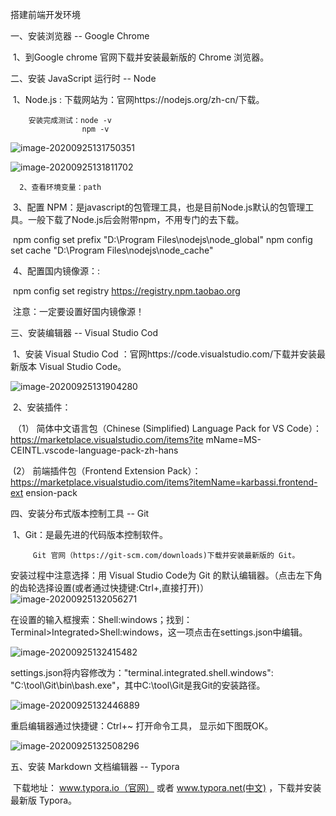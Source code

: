 搭建前端开发环境

一、安装浏览器 -- Google Chrome 

​		1、到Google chrome 官网下载并安装最新版的 Chrome 浏览器。

二、安装 JavaScript 运行时 -- Node

​		1、Node.js : 下载网站为：官网https://nodejs.org/zh-cn/下载。

		安装完成测试：node -v 
		            npm -v

![image-20200925131750351](C:\Users\asus\AppData\Roaming\Typora\typora-user-images\image-20200925131750351.png)

![image-20200925131811702](C:\Users\asus\AppData\Roaming\Typora\typora-user-images\image-20200925131811702.png)

 	  2、查看环境变量：path

​       3、配置 NPM：是javascript的包管理工具，也是目前Node.js默认的包管理工具。一般下载了Node.js后会附带npm，不用专门的去下载。

​		 npm config set prefix "D:\Program Files\nodejs\node_global" npm config set cache 			   		 "D:\Program Files\nodejs\node_cache"

​		4、配置国内镜像源：:

​				npm config set registry https://registry.npm.taobao.org

​		注意：一定要设置好国内镜像源！

三、安装编辑器 -- Visual Studio Cod

​		1、安装 Visual Studio Cod ：官网https://code.visualstudio.com/下载并安装最新版本 Visual Studio Code。

![image-20200925131904280](C:\Users\asus\AppData\Roaming\Typora\typora-user-images\image-20200925131904280.png)

​		2、安装插件：

​      （1） 简体中文语言包（Chinese (Simplified) Language Pack for VS Code）：https://marketplace.visualstudio.com/items?ite mName=MS-CEINTL.vscode-language-pack-zh-hans 

​		(2） 前端插件包（Frontend Extension Pack）：https://marketplace.visualstudio.com/items?itemName=karbassi.frontend-ext ension-pack

四、安装分布式版本控制工具 -- Git

​		1、Git：是最先进的代码版本控制软件。

		 Git 官网（https://git-scm.com/downloads)下载并安装最新版的 Git。
   安装过程中注意选择：用 Visual Studio Code为 Git 的默认编辑器。（点击左下角的齿轮选择设置(或者通过快捷键:Ctrl+,直接打开)）![image-20200925132056271](C:\Users\asus\AppData\Roaming\Typora\typora-user-images\image-20200925132056271.png)



在设置的输入框搜索：Shell:windows；找到：Terminal>Integrated>Shell:windows，这一项点击在settings.json中编辑。

![image-20200925132415482](C:\Users\asus\AppData\Roaming\Typora\typora-user-images\image-20200925132415482.png)

settings.json将内容修改为："terminal.integrated.shell.windows": "C:\\tool\\Git\\bin\\bash.exe"，其中C:\\tool\\Git是我Git的安装路径。

![image-20200925132446889](C:\Users\asus\AppData\Roaming\Typora\typora-user-images\image-20200925132446889.png)



重启编辑器通过快捷键：Ctrl+~ 打开命令工具， 显示如下图既OK。

![image-20200925132508296](C:\Users\asus\AppData\Roaming\Typora\typora-user-images\image-20200925132508296.png)

五、安装 Markdown 文档编辑器 -- Typora 

​		下载地址： www.typora.io（官网） 或者 www.typora.net(中文) ，下载并安装最新版 Typora。



